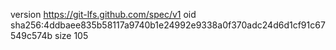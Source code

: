 version https://git-lfs.github.com/spec/v1
oid sha256:4ddbaee835b58117a9740b1e24992e9338a0f370adc24d6d1cf91c67549c574b
size 105
